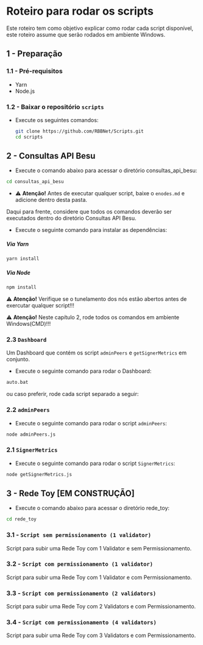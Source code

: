 # Roteiro para rodar os scripts

Este roteiro tem como objetivo explicar como rodar cada script disponível, este roteiro assume que serão rodados em ambiente Windows.

## 1 - Preparação

### 1.1 - Pré-requisitos

- Yarn
- Node.js

### 1.2 - Baixar o repositório `scripts`

- Execute os seguintes comandos:

  ```bash
  git clone https://github.com/RBBNet/Scripts.git
  cd scripts
  
  ```

## 2 - Consultas API Besu

- Execute o comando abaixo para acessar o diretório consultas_api_besu: 

```bash
cd consultas_api_besu

```

-  ⚠️ **Atenção!** Antes de executar qualquer script, baixe o `enodes.md` e adicione dentro desta pasta.

Daqui para frente, considere que todos os comandos deverão ser executados dentro do diretório Consultas API Besu.

- Execute o seguinte comando para instalar as dependências:

##### **Via Yarn**

```bash
yarn install

```

##### **Via Node**

```bash
npm install

```

 ⚠️ **Atenção!** Verifique se o tunelamento dos nós estão abertos antes de exercutar qualquer script!!!

 ⚠️ **Atenção!** Neste capítulo 2, rode todos os comandos em ambiente Windows(CMD)!!!

### 2.3 `Dashboard`

Um Dashboard que contém os script `adminPeers` e `getSignerMetrics` em conjunto.

-  Execute o seguinte comando para rodar o Dashboard:

```bash
auto.bat

```

ou caso preferir, rode cada script separado a seguir:

### 2.2 `adminPeers`

- Execute o seguinte comando para rodar o script `adminPeers`:

```bash
node adminPeers.js

```

### 2.1 `SignerMetrics`

- Execute o seguinte comando para rodar o script `SignerMetrics`:

```bash
node getSignerMetrics.js

```

## 3 - Rede Toy [EM CONSTRUÇÃO]

- Execute o comando abaixo para acessar o diretório rede_toy: 

```bash
cd rede_toy

```

### 3.1 - `Script sem permissionamento (1 validator)`

Script para subir uma Rede Toy com 1 Validator e sem Permissionamento.


### 3.2 - `Script com permissionamento (1 validator)`

Script para subir uma Rede Toy com 1 Validator e com Permissionamento.


### 3.3 - `Script com permissionamento (2 validators)`

Script para subir uma Rede Toy com 2 Validators e com Permissionamento.


### 3.4 - `Script com permissionamento (4 validators)`

Script para subir uma Rede Toy com 3 Validators e com Permissionamento.

